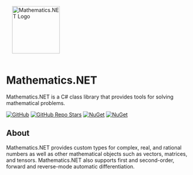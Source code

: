 <script>
    document.addEventListener("DOMContentLoaded", function () {
    const interactiveCard = document.getElementById("interactive-card");

    const overlay = document.getElementById("overlay");

    const circleOne = document.getElementById("circle-one");
    const circleOneRadius = circleOne.offsetWidth / 2;

    const circleTwo = document.getElementById("circle-two");
    const circleTwoRadius = circleTwo.offsetWidth / 2;

    const circleThree = document.getElementById("circle-three");
    const circleThreeRadius = circleThree.offsetWidth / 2;

    interactiveCard.addEventListener("mousemove", function (event) {
        var boundingRectangle = interactiveCard.getBoundingClientRect();
        var centerX = interactiveCard.clientWidth / 2;
        var centerY = interactiveCard.clientHeight / 2;
        var x = event.clientX - boundingRectangle.left - centerX;
        var y = event.clientY - boundingRectangle.top - centerY;

        var magnitude = Math.hypot(x, y);
        var maxMagnitude = Math.hypot(centerX, centerY);

        overlay.style.backgroundColor = `rgba(255, 255, 255, ${0.1 * Math.cos(magnitude / maxMagnitude * Math.PI / 2)})`;

        circleOne.style.left = `${x / 2 - circleOneRadius + centerX}px`;
        circleOne.style.top = `${y / 2 - circleOneRadius + centerY}px`;

        circleTwo.style.left = `${-x - circleTwoRadius + centerX}px`;
        circleTwo.style.top = `${-y - circleTwoRadius + centerY}px`;

        circleThree.style.left = `${-4 * x - circleThreeRadius + centerX}px`;
        circleThree.style.top = `${-4 * y - circleThreeRadius + centerY}px`;
    });
});
</script>

<div id="interactive-card">
    <div id="overlay"></div>
    <div class="flare" id="circle-one"></div>
    <div class="flare" id="circle-two"></div>
    <div class="flare" id="circle-three"></div>
    <a href="https://mathematics.hamlettanyavong.com/">
      <img src="https://raw.githubusercontent.com/HamletTanyavong/Mathematics.NET/gh-pages/images/logo/mathematics.net.svg" width="128" height="128" style="margin: 16px" alt="Mathematics.NET Logo">
    </a>
    <h1>Mathematics.NET</h1>
    <p>Mathematics.NET is a C# class library that provides tools for solving mathematical problems.</p>
</div>

[![GitHub](https://img.shields.io/github/license/HamletTanyavong/Mathematics.NET?style=flat-square&logo=github&labelColor=87cefa&color=ffd700)](https://github.com/HamletTanyavong/Mathematics.NET)
[![GitHub Repo Stars](https://img.shields.io/github/stars/HamletTanyavong/Mathematics.NET?color=87cefa&style=flat-square&logo=github)](https://github.com/HamletTanyavong/Mathematics.NET/stargazers)
[![NuGet](https://img.shields.io/nuget/v/Physics.NET.Mathematics?style=flat-square&logo=nuget)](https://www.nuget.org/packages/Physics.NET.Mathematics)
[![NuGet](https://img.shields.io/nuget/dt/Physics.NET.Mathematics?style=flat-square&logo=nuget)](https://www.nuget.org/packages/Physics.NET.Mathematics)

## About

Mathematics.NET provides custom types for complex, real, and rational numbers as well as other mathematical objects such as vectors, matrices, and tensors. Mathematics.NET also supports first and second-order, forward and reverse-mode automatic differentiation.
